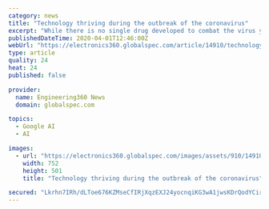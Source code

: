 ```yaml
---
category: news
title: "Technology thriving during the outbreak of the coronavirus"
excerpt: "While there is no single drug developed to combat the virus yet, new drug discovery, development and testing will be necessary. AI tools from companies such as Google DeepMind, Graphen and AI chipsets from vendors like Intel and Nvidia will help to accelerate this discovery and testing in order to help combat the pandemic, ABI said. In the long ..."
publishedDateTime: 2020-04-01T12:46:00Z
webUrl: "https://electronics360.globalspec.com/article/14910/technology-thriving-during-the-outbreak-of-the-coronavirus"
type: article
quality: 24
heat: 24
published: false

provider:
  name: Engineering360 News
  domain: globalspec.com

topics:
  - Google AI
  - AI

images:
  - url: "https://electronics360.globalspec.com/images/assets/910/14910/Big_data_analytics.jpg"
    width: 752
    height: 501
    title: "Technology thriving during the outbreak of the coronavirus"

secured: "Lkrhn7IRh/dLToe676KZMseCfIRjXqzEXJ24yocnqiKG3wA1jwsKDrQodYCir7SfTWNk+vetCN5iuSFX4AIUf1rnQ0Htb/kAhmOvZQEMn58yI6RQktEXlaNH3PN9kBdSOx67BxAvOFcnlAiww1htb3fz18ut1B7b2x9uw5ZPDghjGWk1BK5xJCN2t66YNpSu5nn46OkJ6iQlJhe2oYduvXOC4jYhuqgn1Ht2EWF+FlO/dvL1X0j69NJQ/sfm4a1+GuOtMNMVId4/G6l6YQ/PaHthOgRDiQR8CYWHrq0zHbFnXyiq1OwaH5R9uilMrzq1;YGeaVJc/R67VpsVMSabyFA=="
---
```


